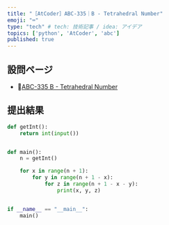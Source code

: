 ```yaml
---
title: "［AtCoder］ABC-335｜B - Tetrahedral Number"
emoji: "⌨️"
type: "tech" # tech: 技術記事 / idea: アイデア
topics: ['python', 'AtCoder', 'abc']
published: true
---
```


## 設問ページ

- 🔗[ABC-335 B - Tetrahedral Number](https://atcoder.jp/contests/abc335/tasks/abc335_b)

## 提出結果

```python
def getInt():
    return int(input())


def main():
    n = getInt()

    for x in range(n + 1):
        for y in range(n + 1 - x):
            for z in range(n + 1 - x - y):
                print(x, y, z)


if __name__ == "__main__":
    main()
```
